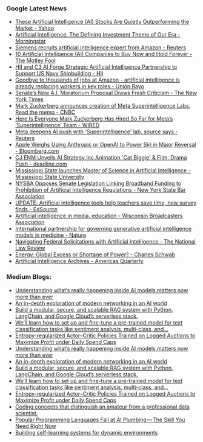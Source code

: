 ### Google Latest News
<!-- GOOGLE-NEWS-CONTENT:START -->

- [These Artificial Intelligence (AI) Stocks Are Quietly Outperforming the Market - Yahoo](https://news.google.com/rss/articles/CBMilgFBVV95cUxQRlNhcHQ4SU1WamxjU00yZmdzVS1rTGU1MC0tT1I3bGtVYS02S1lMRDJVVG1Gbk5oLUtnQWllUlNCOUhjUTR5OGM5ZjhfQUpTQ00wbzRvaU9iaklod1VGZFh4S3cxaFBoNUVBTjdoYVQxRDJoUmlVVzJmM1VJcHFIZWNQWnhRRWU0QjNfUHo1cTVQOFFibWc?oc=5)
- [Artificial Intelligence: The Defining Investment Theme of Our Era - Morningstar](https://news.google.com/rss/articles/CBMilgFBVV95cUxOVF9OTWVubERUVm5iNzBVRFgyOERjRUpWZkt1UWZNbGZqRzJJNng5UzQyeTE1eXpEX0NDVXRKMjdScHJrU3lQSjNUYnF4d3ZxSm9mRUNiWU56eGh1WkZuR01mUnhUQVNvX2pSZ3dfemVJeE1uaTdubHRfa0NIcjRSa254SWRqcnN1SWpCa3JwNjcwQW96Tnc?oc=5)
- [Siemens recruits artificial intelligence expert from Amazon - Reuters](https://news.google.com/rss/articles/CBMitgFBVV95cUxPdjVMdkhWQUUxbVh3QV8zRXEwa2Ftck9YX29jZ09ZSUpFMVRyd0M3eHQxQjhSdnRCeXJoYjNUVW9heG9XRFZieC1qQ3FKc3diLVQtb1YzUTBQdjhmeTh3bnR4Ql8wMTFoVFJDOGwyTTZlMlMtdTRpVlA1bzUxYXl1V1FOMDE3ckxBN3FRd3pvOXJPdnJvdzlJc3Q0dWVTRlNMWkVrdWs1M3J2SlFFM253WTk1VUdudw?oc=5)
- [10 Artificial Intelligence (AI) Companies to Buy Now and Hold Forever - The Motley Fool](https://news.google.com/rss/articles/CBMimAFBVV95cUxPTWVoX1lKVHRDTmZCcDNQc0thQW56cE5oT1RIRnZZd0N6Y0Fqa19MNklPXzVxY1hGd1E2X3F2MkpmcFBwVHRjWFQxaXNXdzJsWUNfSXREdUR3cy1EcFFJVjZhN05xTWpmWElTS3VzblB1anZIS3Fva0VJTmd3d1lJU2FWZlh1TDQ2a0NXWGt2c3BHcUxmZVhDeg?oc=5)
- [HII and C3 AI Forge Strategic Artificial Intelligence Partnership to Support US Navy Shipbuilding - HII](https://news.google.com/rss/articles/CBMiuwFBVV95cUxPd3dieWZMOTNaSzBEVXVPMlZjWThYYWJtVWROZWY1MWdLbk5yMGxNdEJvZVNsZG93bmhhOVdpbll0VXROZzVMQ3RwZVVmRi15dW94ck40UjN4MXhrczR4RjB4UTAwNHJBTEJ5bTRSQk9sYUV4enhlb3U4UTBPZi1qUERGcm9SbFY3X0ozNG1zYTY4S3JEZXg4MHUzcVNMb0ZudEhBMFZ0Y0FTQXNpTzFxdTQ0SWJfQURZSFZj?oc=5)
- [Goodbye to thousands of jobs at Amazon - artificial intelligence is already replacing workers in key roles - Unión Rayo](https://news.google.com/rss/articles/CBMifEFVX3lxTE44Q2J6T2RnNHY5Vk5Sbmk2X2VhV1praTEySWNlMDRUVVJ2VlJtcVNvdXZvdkkwVFBUU0ZaMktxRDFtQ2dxbUxxa2NwWkV0VER0a0N4MFR3M2x1RkljRTVGNXU5Z2hsMUc1QTA4dWFZWTlqdFJJQ2tSbkl4UEE?oc=5)
- [Senate’s New A.I. Moratorium Proposal Draws Fresh Criticism - The New York Times](https://news.google.com/rss/articles/CBMirAFBVV95cUxPNzVmdmlGZ0ROTXlFUzMwOWRXRS1XdXZoYmY4VnBndGstNTM0S0dnZXpGdWljRm54aFZyVUhiOVlqajE5bnEyd1E4VjNRajJsWnlyeVp5M2kyZDZoaTNnYkJzNHVYenI0TjN6STZPc1JDUE1YSWNTWUdQckpBNnZPNmQzSm1FSEV5dUdESzYzVUFkX0NPOWFPTXZDWm9DWWZ6dzdKSFQ3cG5ZNFEt?oc=5)
- [Mark Zuckerberg announces creation of Meta Superintelligence Labs. Read the memo - CNBC](https://news.google.com/rss/articles/CBMipgFBVV95cUxPckZQREJWWFJfaUFyd1NrUG54S0hiWlV2ODV2TmJOTi1JSFoxdWE2QUZkZzJ0eUREVXp0RXpZZnA1NmRzSXJMUGJ1b0x1UTM3czRGdGxxbzNfNHgwZDFyQ1hpazRiVjYtS21Ud0Q3Sy1aN21zOUg2WFd5QXF0RVEybjVjRXQxSHBaa3c5cUJDZmZWSUtUQUpqbEVscVJyNmNtaHVocWlR0gGrAUFVX3lxTE8wUkVleHBod1RyNnl5b0ZvLXJDMkd2NVV4bC02N0pWUzJmbTItOXFUOHRTaWE5TWhYMVBpNXMzVnRNMjFFeGUzTW5CZndtZVdSbEZNLW1WOUt1eGtZcG1BTDFiN3FLZExlQ3lUT2NTckdVcFNKQzlLZ3pwbkpEazFBa0tfSUJOX3c0YkFtXzNzOThLYTdHLS1OMlVmTEtiY3ViNnN3NndIalcxQQ?oc=5)
- [Here Is Everyone Mark Zuckerberg Has Hired So Far for Meta’s ‘Superintelligence’ Team - WIRED](https://news.google.com/rss/articles/CBMiggFBVV95cUxOU2hQZlQ5NGxhVGtQalh5Q0ZKdmRsYVlvSjVGTERPcDdVV0lpTTVqWFBJaktTUExrZ05oRDJLT29nM2gwZGFjYkppNXNjdXJNV1BBbjdjdGVpc2VsNmpTcmlJbGQxVlVCVjhzUGlqSFU1Z0lrZzhZUFRldUIwbG56MVZn?oc=5)
- [Meta deepens AI push with 'Superintelligence' lab, source says - Reuters](https://news.google.com/rss/articles/CBMipwFBVV95cUxNTzhOMEFLTGtuUTRwQTZfOVZ6dnVDQmM3NG9YSmsyVVB6Qk5Yd0pkVmZfMWRkdjFxMDJKeUkwNlFjRXlRY1hMa0FDX09GZDVwWkJrdkd5aklWSndRQWNEMG5Vam5yVDNBYW9XUVE0aW92R0FyUGhwMG5lUzRDcUlZQmdrUE13TVJtWjdZaVJKZURrU3BnbVgwalRVRVQzdE9zbEw5RkpvSQ?oc=5)
- [Apple Weighs Using Anthropic or OpenAI to Power Siri in Major Reversal - Bloomberg.com](https://news.google.com/rss/articles/CBMixwFBVV95cUxNdWgtZHhQMmJJR3pjZ1ZBcVRBN3dZYWRYY1lLc1JOZmJtZndhOTFnYWVyeXZsNUdsbkMtYjgtRjVsS3FPYnBGWV9LeHZwUUphcTFIdmFIMGszZUV0Wmg0VDBLRGJwVkFBMThkbGlpNktEZGlsYXQ3OEEyUEpzWTVfeDNQSzROeTlWM045aGc0cWZzWEJoNXF0QVJJOF9LU1BUQXFaODU4Y0JCZnZEbFFuaWF5VEtYVWxhRU5LVVN0LS1qcDNWMEdn?oc=5)
- [CJ ENM Unveils AI Strategy Inc Animation 'Cat Biggie' & Film, Drama Push - deadline.com](https://news.google.com/rss/articles/CBMikwFBVV95cUxPZEQ5eVBLRFRuNFpMNkRvV1JQaXV4TTgwUkNIY2psbDlWeHFKRlhkRjd3blBTTzJKMUpSTG1qeDREXzJvbnFfeG1WVE04ZFZwbUh2NzZjSFBVeVRQbU82cHVCV0RvUGgwbWVZLXFoWFRzc29YOVZ2M0RLV1QtdG05UlVPZm1IazEyUklNb1RDODVNSVU?oc=5)
- [Mississippi State launches Master of Science in Artificial Intelligence - Mississippi State University](https://news.google.com/rss/articles/CBMiswFBVV95cUxNNUhlZ2VzbjJ0OHRadzNwSFdoaDFYUGdDTUEzUnp2Y2hURzFZQkxXS2RjUDB0d0RSbHBNMnlNM0x3RmtndXRIa0VyWnhJaFpMNGRfaXZmYUMxcDdBM1VJY1VjMGFLbV9xWldkd2RCVDJnUktIdGRqOGlxd3VScHhnbWdCOGZ3amdtR2oyb3RRV3RwU0dOVlotRU5CaUROcDI1eEgxS2YyZGF4Sk5UdUJScTI1TQ?oc=5)
- [NYSBA Opposes Senate Legislation Linking Broadband Funding to Prohibition of Artificial Intelligence Regulations - New York State Bar Association](https://news.google.com/rss/articles/CBMiywFBVV95cUxONkVtOUh0ejBtTW54bUFJU2N5cGZXSzJMYnZJMXhnWVA2bmRvMmlpaTZoOFlDeERXd2pkdkl3bmVYenB2TWdhM2RIYUtxYTdBcGoyWnVOaWI0R3poa09qVEYwVFhQYW5CMThGNkF4Mkx3eWtWR08yYTFKaFoteHUwVVh0Z0k2SV9idENpc3FELXJPNl91RFF6SzNRZGxtYnF3VGpFX0NDekpzc3I3T0x4YjZDMFRVTlA4QjB5NHFRRHhKT3ZJbWhVZnZIcw?oc=5)
- [UPDATE: Artificial intelligence tools help teachers save time, new survey finds - EdSource](https://news.google.com/rss/articles/CBMioAFBVV95cUxPUDYwbEJFckU1VXZiTlhQMEoxUlpXYnAxRklIcnFwRHB4RDBScU96bjh6OVd1TFNTOXJzRFlKRjJ4ZFRIVTlhYmVPRzY2MUotb0gtTS1sYTRPQVRMMXBjSmI3Wks3QjJQVlZkS2Zzei1kaWxtajJGbTI2T0JKRHY3eG1rOFhwUU9SMzFjYmdzOFhTb2J4ZXEzNnNrcThzaERv?oc=5)
- [Artificial intelligence in media, education - Wisconsin Broadcasters Association](https://news.google.com/rss/articles/CBMigAFBVV95cUxOU0EySjBGU0Zha0RfRmVfc1BTbTVCUTdWZE8wQXRWRWNneUFfNnY1SmlqdS03ZUFVWEFtM1NmM3l2QmRwcmpodl9SQzVUNFNMTWttLU93LWpVRXFmWU54LUo1LVg4VUVmdzRJQnNUNGtJdElXZzJyOVBGaklWMG1hZA?oc=5)
- [International partnership for governing generative artificial intelligence models in medicine - Nature](https://news.google.com/rss/articles/CBMiX0FVX3lxTFBKMlBqNkhQUzN0Ml80a0RjVEVrQXB3SkVOM3FUSm96OEpPVXZacXNQbXR6TjBfX1FmalBNcFhXQmczVXhVWHNWeWU1U3BFUWdNRDBhb2tEM0dkTUswY0RN?oc=5)
- [Navigating Federal Solicitations with Artificial Intelligence - The National Law Review](https://news.google.com/rss/articles/CBMikwFBVV95cUxNODVWb3FxRC0tRnlwcGgyZ1p3Z3VJN3dDRURRLTByM050dXk3UXRaTm10UkZqbXZUN3hXRWdDNHM2WGN2c0tDWUtLYzVLbDVDLUx3eVZsa2Rkd2tuclVwLVJoZ2lPdDVXY2E4eUw1bXphRlI0WVVNQXNtNDZ3TmdhOW9ITnJyZ3NvMDFSME0weVphZUnSAZgBQVVfeXFMUExUWHhJVm15QU1fZDdGeVZDM08zZ3NlYldoQzNPd3BteFZ3dlB6clVsUC10NGYxT2dwX1N5TnFvWlpCY3hZemVMWXMxbTlCemZoMXc3M1NpSUtNYkM5M2tZeFE1WmVkRlZwNE5jTWEwZHZXZWtlbVBPNEhCSlcwTmF5dlAxTWZrQ2c3SndSOXE1ZUtRWEY1d1I?oc=5)
- [Energy: Global Excess or Shortage of Power? - Charles Schwab](https://news.google.com/rss/articles/CBMifkFVX3lxTE45QnMzdGxhczBlMzZ6YUpFLXdaUUpoU3h5MWdVUFhqT0w3MEcxWmQ1bktBVmR6RmVIb294UVJNcTJLamFZdWNnTFJ3WXJmNGFmVi0yUV9GaGxXSUVVbzdqZVlWZ3VFcFUxX18wSzNIV2FKUUdLOUwwMFlPWnlvdw?oc=5)
- [Artificial Intelligence Archives - Americas Quarterly](https://news.google.com/rss/articles/CBMiVEFVX3lxTE5pb0ZCM3JILTlZdW1ocnZMMjg3NFVxQ0NzZkNKTzVvVTdKdmtXMll3bG8wVkNWNUNHb1FPN1JjYVk0RG00cENFY29rUGpSN3dBTEpuVQ?oc=5)<!-- GOOGLE-NEWS-CONTENT:END -->

### Medium Blogs:
<!-- MEDIUM-CONTENT:START -->

- [Understanding what’s really happening inside AI models matters now more than ever](https://medium.com/ai-advances/5-times-llms-proved-they-cant-be-trusted-77a6a4833aaa?source=topic_portal---recommended_stories---machine_learning---0-107--------------------2a012865_d55d_441f_a968_e3eef0ab4f39--------------)
- [An in-depth exploration of modern networking in an AI world](https://medium.com/intuitively-and-exhaustively-explained/agent-to-agent-protocol-intuitively-and-exhaustively-explained-4f824c18b354?source=topic_portal---recommended_stories---machine_learning---1-107--------------------2a012865_d55d_441f_a968_e3eef0ab4f39--------------)
- [Build a modular, secure, and scalable RAG system with Python, LangChain, and Google Cloud’s serverless stack.](https://medium.com/data-science-collective/talk-to-your-docs-building-a-scalable-rag-app-on-google-cloud-dd5497dae37d?source=topic_portal---recommended_stories---machine_learning---2-107--------------------2a012865_d55d_441f_a968_e3eef0ab4f39--------------)
- [We’ll learn how to set up and fine-tune a pre-trained model for text classification tasks like sentiment analysis, multi-class, and…](https://medium.com/data-science-collective/fine-tuning-language-models-for-text-classification-a-deep-practical-guide-85e97c76ccac?source=topic_portal---recommended_stories---machine_learning---3-107--------------------2a012865_d55d_441f_a968_e3eef0ab4f39--------------)
- [Entropy-regularized Actor–Critic Policies Trained on Logged Auctions to Maximize Profit under Daily Spend Caps](https://medium.com/data-science-collective/soft-actor-critic-for-demand-side-platforms-a-reinforcement-learning-approach-to-real-time-ad-a05532b5c426?source=topic_portal---recommended_stories---machine_learning---4-107--------------------2a012865_d55d_441f_a968_e3eef0ab4f39--------------)
- [Understanding what’s really happening inside AI models matters now more than ever](https://medium.com/ai-advances/5-times-llms-proved-they-cant-be-trusted-77a6a4833aaa?source=topic_portal---recommended_stories---machine_learning---0-107--------------------2a012865_d55d_441f_a968_e3eef0ab4f39--------------)
- [An in-depth exploration of modern networking in an AI world](https://medium.com/intuitively-and-exhaustively-explained/agent-to-agent-protocol-intuitively-and-exhaustively-explained-4f824c18b354?source=topic_portal---recommended_stories---machine_learning---1-107--------------------2a012865_d55d_441f_a968_e3eef0ab4f39--------------)
- [Build a modular, secure, and scalable RAG system with Python, LangChain, and Google Cloud’s serverless stack.](https://medium.com/data-science-collective/talk-to-your-docs-building-a-scalable-rag-app-on-google-cloud-dd5497dae37d?source=topic_portal---recommended_stories---machine_learning---2-107--------------------2a012865_d55d_441f_a968_e3eef0ab4f39--------------)
- [We’ll learn how to set up and fine-tune a pre-trained model for text classification tasks like sentiment analysis, multi-class, and…](https://medium.com/data-science-collective/fine-tuning-language-models-for-text-classification-a-deep-practical-guide-85e97c76ccac?source=topic_portal---recommended_stories---machine_learning---3-107--------------------2a012865_d55d_441f_a968_e3eef0ab4f39--------------)
- [Entropy-regularized Actor–Critic Policies Trained on Logged Auctions to Maximize Profit under Daily Spend Caps](https://medium.com/data-science-collective/soft-actor-critic-for-demand-side-platforms-a-reinforcement-learning-approach-to-real-time-ad-a05532b5c426?source=topic_portal---recommended_stories---machine_learning---4-107--------------------2a012865_d55d_441f_a968_e3eef0ab4f39--------------)
- [Coding concepts that distinguish an amateur from a professional data scientist.](https://medium.com/data-science-collective/inheritance-a-software-engineering-concept-data-scientists-must-know-to-succeed-dd73a28fc105?source=topic_portal---recommended_stories---machine_learning---5-107--------------------2a012865_d55d_441f_a968_e3eef0ab4f39--------------)
- [Popular Programming Languages Fail at AI Plumbing — The Skill You Need Right Now](https://medium.com/ai-advances/youre-programming-the-wrong-way-in-the-ai-era-aebf9e3e97b5?source=topic_portal---recommended_stories---machine_learning---6-107--------------------2a012865_d55d_441f_a968_e3eef0ab4f39--------------)
- [Building self-learning systems for dynamic environments](https://medium.com/gitconnected/deep-reinforcement-learning-for-self-evolving-ai-a0ccb80310c8?source=topic_portal---recommended_stories---machine_learning---7-107--------------------2a012865_d55d_441f_a968_e3eef0ab4f39--------------)<!-- MEDIUM-CONTENT:END -->
